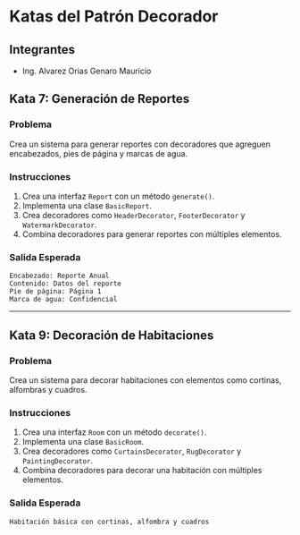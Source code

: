 # Katas del Patrón Decorador

## Integrantes
- Ing. Alvarez Orias Genaro Mauricio

## Kata 7: Generación de Reportes

### Problema
Crea un sistema para generar reportes con decoradores que agreguen encabezados, pies de página y marcas de agua.

### Instrucciones
1. Crea una interfaz `Report` con un método `generate()`.
2. Implementa una clase `BasicReport`.
3. Crea decoradores como `HeaderDecorator`, `FooterDecorator` y `WatermarkDecorator`.
4. Combina decoradores para generar reportes con múltiples elementos.

### Salida Esperada

```plaintext
Encabezado: Reporte Anual  
Contenido: Datos del reporte  
Pie de página: Página 1  
Marca de agua: Confidencial
```

---

## Kata 9: Decoración de Habitaciones

### Problema
Crea un sistema para decorar habitaciones con elementos como cortinas, alfombras y cuadros.

### Instrucciones
1. Crea una interfaz `Room` con un método `decorate()`.
2. Implementa una clase `BasicRoom`.
3. Crea decoradores como `CurtainsDecorator`, `RugDecorator` y `PaintingDecorator`.
4. Combina decoradores para decorar una habitación con múltiples elementos.

### Salida Esperada

```plaintext
Habitación básica con cortinas, alfombra y cuadros
```